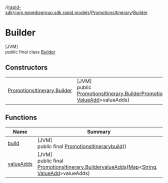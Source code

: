 //[rapid-sdk](../../../../index.md)/[com.expediagroup.sdk.rapid.models](../../index.md)/[PromotionsItinerary](../index.md)/[Builder](index.md)

# Builder

[JVM]\
public final class [Builder](index.md)

## Constructors

| | |
|---|---|
| [PromotionsItinerary.Builder](-promotions-itinerary.-builder.md) | [JVM]<br>public [PromotionsItinerary.Builder](index.md)[PromotionsItinerary.Builder](-promotions-itinerary.-builder.md)([Map](https://docs.oracle.com/javase/8/docs/api/java/util/Map.html)&lt;[String](https://docs.oracle.com/javase/8/docs/api/java/lang/String.html), [ValueAdd](../../-value-add/index.md)&gt;valueAdds) |

## Functions

| Name | Summary |
|---|---|
| [build](build.md) | [JVM]<br>public final [PromotionsItinerary](../index.md)[build](build.md)() |
| [valueAdds](value-adds.md) | [JVM]<br>public final [PromotionsItinerary.Builder](index.md)[valueAdds](value-adds.md)([Map](https://docs.oracle.com/javase/8/docs/api/java/util/Map.html)&lt;[String](https://docs.oracle.com/javase/8/docs/api/java/lang/String.html), [ValueAdd](../../-value-add/index.md)&gt;valueAdds) |
